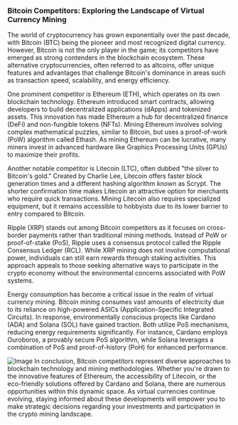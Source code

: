 ### Bitcoin Competitors: Exploring the Landscape of Virtual Currency Mining

The world of cryptocurrency has grown exponentially over the past decade, with Bitcoin (BTC) being the pioneer and most recognized digital currency. However, Bitcoin is not the only player in the game; its competitors have emerged as strong contenders in the blockchain ecosystem. These alternative cryptocurrencies, often referred to as altcoins, offer unique features and advantages that challenge Bitcoin's dominance in areas such as transaction speed, scalability, and energy efficiency.

One prominent competitor is Ethereum (ETH), which operates on its own blockchain technology. Ethereum introduced smart contracts, allowing developers to build decentralized applications (dApps) and tokenized assets. This innovation has made Ethereum a hub for decentralized finance (DeFi) and non-fungible tokens (NFTs). Mining Ethereum involves solving complex mathematical puzzles, similar to Bitcoin, but uses a proof-of-work (PoW) algorithm called Ethash. As mining Ethereum can be lucrative, many miners invest in advanced hardware like Graphics Processing Units (GPUs) to maximize their profits.

Another notable competitor is Litecoin (LTC), often dubbed "the silver to Bitcoin's gold." Created by Charlie Lee, Litecoin offers faster block generation times and a different hashing algorithm known as Scrypt. The shorter confirmation time makes Litecoin an attractive option for merchants who require quick transactions. Mining Litecoin also requires specialized equipment, but it remains accessible to hobbyists due to its lower barrier to entry compared to Bitcoin.

Ripple (XRP) stands out among Bitcoin competitors as it focuses on cross-border payments rather than traditional mining methods. Instead of PoW or proof-of-stake (PoS), Ripple uses a consensus protocol called the Ripple Consensus Ledger (RCL). While XRP mining does not involve computational power, individuals can still earn rewards through staking activities. This approach appeals to those seeking alternative ways to participate in the crypto economy without the environmental concerns associated with PoW systems.

Energy consumption has become a critical issue in the realm of virtual currency mining. Bitcoin mining consumes vast amounts of electricity due to its reliance on high-powered ASICs (Application-Specific Integrated Circuits). In response, environmentally conscious projects like Cardano (ADA) and Solana (SOL) have gained traction. Both utilize PoS mechanisms, reducing energy requirements significantly. For instance, Cardano employs Ouroboros, a provably secure PoS algorithm, while Solana leverages a combination of PoS and proof-of-history (PoH) for enhanced performance.


![Image](https://github.com/user-attachments/assets/31692037-0104-4703-abd1-696b6a7dd41b)
In conclusion, Bitcoin competitors represent diverse approaches to blockchain technology and mining methodologies. Whether you're drawn to the innovative features of Ethereum, the accessibility of Litecoin, or the eco-friendly solutions offered by Cardano and Solana, there are numerous opportunities within this dynamic space. As virtual currencies continue evolving, staying informed about these developments will empower you to make strategic decisions regarding your investments and participation in the crypto mining landscape.